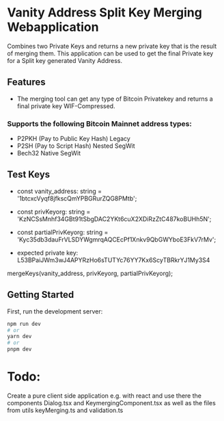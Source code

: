 # Vanity Address Split Key Merging Webapplication
Combines two Private Keys and returns a new private key that is the result of merging them. This application can be used to get the final Private key for a Split key generated Vanity Address.


## Features
- The merging tool can get any type of Bitcoin Privatekey and returns a final private key WIF-Compressed.

### Supports the following Bitcoin Mainnet address types:
- P2PKH (Pay to Public Key Hash) Legacy
- P2SH (Pay to Script Hash) Nested SegWit
- Bech32 Native SegWit

## Test Keys

 - const vanity_address: string = '1btcxcVyqf8jfkscQmYPBGRurZQG8PMtb';
 - const privKeyorg: string = 'KzNCSsMnhf34GBt91tSbgDAC2YKt6cuX2XDiRzZtC487koBUHh5N';
 - const partialPrivKeyorg: string = 'Kyc35db3dauFrVLSDYWgmrqAQCEcPf1Xnkv9QbGWYboE3FkV7rMv';
 
 - expected private key: L53BPaiJWm3wJ4APYRzHo6sTUTYc76YY7Kx6ScyTBRkrYJ1My3S4

 mergeKeys(vanity_address, privKeyorg, partialPrivKeyorg);



## Getting Started

First, run the development server:

```bash
npm run dev
# or
yarn dev
# or
pnpm dev
```


# Todo: 
Create a pure client side application e.g. with react and use there the components Dialog.tsx and KeymergingComponent.tsx as well as the files from utils keyMerging.ts and validation.ts
